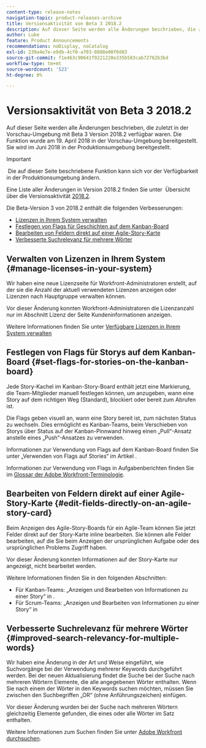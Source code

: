```yaml
---
content-type: release-notes
navigation-topic: product-releases-archive
title: Versionsaktivität von Beta 3 2018.2
description: Auf dieser Seite werden alle Änderungen beschrieben, die zuletzt in der Vorschau-Umgebung mit Beta 3 Version 2018.2 verfügbar waren. Die Funktion wurde am 19. April 2018 in der Vorschau-Umgebung bereitgestellt. Sie wird im Juni 2018 in der Produktionsumgebung bereitgestellt.
author: Luke
feature: Product Announcements
recommendations: noDisplay, noCatalog
exl-id: 239a4e7e-e9db-4cf0-a703-8888e00f0d83
source-git-commit: f1e463c90641f9221228e335b583cab72762b3bd
workflow-type: tm+mt
source-wordcount: '523'
ht-degree: 0%

---
```


# Versionsaktivität von Beta 3 2018.2

Auf dieser Seite werden alle Änderungen beschrieben, die zuletzt in der Vorschau-Umgebung mit Beta 3 Version 2018.2 verfügbar waren. Die Funktion wurde am 19. April 2018 in der Vorschau-Umgebung bereitgestellt. Sie wird im Juni 2018 in der Produktionsumgebung bereitgestellt.

>[!IMPORTANT]
>
> Die auf dieser Seite beschriebene Funktion kann sich vor der Verfügbarkeit in der Produktionsumgebung ändern.

Eine Liste aller Änderungen in Version 2018.2 finden Sie unter  Übersicht über die Versionsaktivität [2018.2](../../../../product-announcements/product-releases/quarterly-release-archive/2018.2-release-activity/2018-2-release-activity-overview.md).

Die Beta-Version 3 von 2018.2 enthält die folgenden Verbesserungen:

* [Lizenzen in Ihrem System verwalten](#manage-licenses-in-your-system)
* [Festlegen von Flags für Geschichten auf dem Kanban-Board](#set-flags-for-stories-on-the-kanban-board)
* [Bearbeiten von Feldern direkt auf einer Agile-Story-Karte](#edit-fields-directly-on-an-agile-story-card)
* [Verbesserte Suchrelevanz für mehrere Wörter](#improved-search-relevancy-for-multiple-words)

## Verwalten von Lizenzen in Ihrem System {#manage-licenses-in-your-system}

Wir haben eine neue Lizenzseite für Workfront-Administratoren erstellt, auf der sie die Anzahl der aktuell verwendeten Lizenzen anzeigen oder Lizenzen nach Hauptgruppe verwalten können. 

Vor dieser Änderung konnten Workfront-Administratoren die Lizenzanzahl nur im Abschnitt Lizenz der Seite Kundeninformationen anzeigen.

Weitere Informationen finden Sie unter [Verfügbare Lizenzen in Ihrem System verwalten](../../../../administration-and-setup/get-started-wf-administration/manage-available-licenses-in-your-system.md)

## Festlegen von Flags für Storys auf dem Kanban-Board {#set-flags-for-stories-on-the-kanban-board}

Jede Story-Kachel im Kanban-Story-Board enthält jetzt eine Markierung, die Team-Mitglieder manuell festlegen können, um anzugeben, wann eine Story auf dem richtigen Weg (Standard), blockiert oder bereit zum Abrufen ist.

Die Flags geben visuell an, wann eine Story bereit ist, zum nächsten Status zu wechseln. Dies ermöglicht es Kanban-Teams, beim Verschieben von Storys über Status auf der Kanban-Pinnwand hinweg einen „Pull“-Ansatz anstelle eines „Push“-Ansatzes zu verwenden.

Informationen zur Verwendung von Flags auf dem Kanban-Board finden Sie unter „Verwenden von Flags auf Stories“ im Artikel .

Informationen zur Verwendung von Flags in Aufgabenberichten finden Sie im [Glossar der Adobe Workfront-Terminologie](../../../../workfront-basics/navigate-workfront/workfront-navigation/workfront-terminology-glossary.md).  

## Bearbeiten von Feldern direkt auf einer Agile-Story-Karte {#edit-fields-directly-on-an-agile-story-card}

Beim Anzeigen des Agile-Story-Boards für ein Agile-Team können Sie jetzt Felder direkt auf der Story-Karte inline bearbeiten. Sie können alle Felder bearbeiten, auf die Sie beim Anzeigen der ursprünglichen Aufgabe oder des ursprünglichen Problems Zugriff haben.

Vor dieser Änderung konnten Informationen auf der Story-Karte nur angezeigt, nicht bearbeitet werden.

Weitere Informationen finden Sie in den folgenden Abschnitten:

* Für Kanban-Teams: „Anzeigen und Bearbeiten von Informationen zu einer Story“ in . 
* Für Scrum-Teams: „Anzeigen und Bearbeiten von Informationen zu einer Story“ in

## Verbesserte Suchrelevanz für mehrere Wörter {#improved-search-relevancy-for-multiple-words}

Wir haben eine Änderung in der Art und Weise eingeführt, wie Suchvorgänge bei der Verwendung mehrerer Keywords durchgeführt werden. Bei der neuen Aktualisierung findet die Suche bei der Suche nach mehreren Wörtern Elemente, die alle angegebenen Wörter enthalten. Wenn Sie nach einem der Wörter in den Keywords suchen möchten, müssen Sie zwischen den Suchbegriffen „OR“ (ohne Anführungszeichen) einfügen. 

Vor dieser Änderung wurden bei der Suche nach mehreren Wörtern gleichzeitig Elemente gefunden, die eines oder alle Wörter im Satz enthalten. 

Weitere Informationen zum Suchen finden Sie unter [Adobe Workfront durchsuchen](../../../../workfront-basics/navigate-workfront/search/search-workfront.md).

